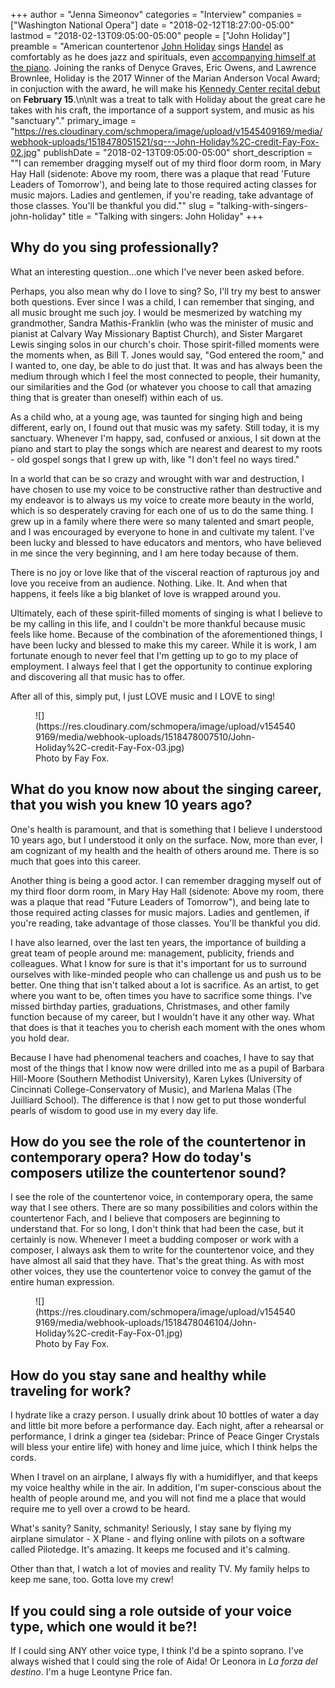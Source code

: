 +++
author = "Jenna Simeonov"
categories = "Interview"
companies = ["Washington National Opera"]
date = "2018-02-12T18:27:00-05:00"
lastmod = "2018-02-13T09:05:00-05:00"
people = ["John Holiday"]
preamble = "American countertenor [John Holiday](/scene/people/john-holiday/) sings [Handel](https://www.youtube.com/watch?v=-TmQG2GkX1c) as comfortably as he does jazz and spirituals, even [accompanying himself at the piano](https://www.youtube.com/watch?v=yf7xu0f91wk). Joining the ranks of Denyce Graves, Eric Owens, and Lawrence Brownlee, Holiday is the 2017 Winner of the Marian Anderson Vocal Award; in conjuction with the award, he will make his [Kennedy Center recital debut](http://www.kennedy-center.org/calendar/event/OSOCC) on **February 15**.\n\nIt was a treat to talk with Holiday about the great care he takes with his craft, the importance of a support system, and music as his \"sanctuary\"."
primary_image = "https://res.cloudinary.com/schmopera/image/upload/v1545409169/media/webhook-uploads/1518478051521/sq---John-Holiday%2C-credit-Fay-Fox-02.jpg"
publishDate = "2018-02-13T09:05:00-05:00"
short_description = "&quot;I can remember dragging myself out of my third floor dorm room, in Mary Hay Hall (sidenote: Above my room, there was a plaque that read &#039;Future Leaders of Tomorrow&#039;), and being late to those required acting classes for music majors.  Ladies and gentlemen, if you&#039;re reading, take advantage of those classes.  You&#039;ll be thankful you did.&quot;"
slug = "talking-with-singers-john-holiday"
title = "Talking with singers: John Holiday"
+++

## Why do you sing professionally?

What an interesting question…one which I've never been asked before.  

Perhaps, you also mean why do I love to sing?  So, I'll try my best to answer both questions.  Ever since I was a child, I can remember that singing, and all music brought me such joy.  I would be mesmerized by watching my grandmother, Sandra Mathis-Franklin (who was the minister of music and pianist at Calvary Way Missionary Baptist Church), and Sister Margaret Lewis singing solos in our church's choir.  Those spirit-filled moments were the moments when, as Bill T. Jones would say, "God entered the room," and I wanted to, one day, be able to do just that.  It was and has always been the medium through which I feel the most connected to people, their humanity, our similarities and the God (or whatever you choose to call that amazing thing that is greater than oneself) within each of us.  

As a child who, at a young age, was taunted for singing high and being different, early on, I found out that music was my safety.  Still today, it is my sanctuary.  Whenever I'm happy, sad, confused or anxious, I sit down at the piano and start to play the songs which are nearest and dearest to my roots - old gospel songs that I grew up with, like "I don't feel no ways tired."  

In a world that can be so crazy and wrought with war and destruction, I have chosen to use my voice to be constructive rather than destructive and my endeavor is to always us my voice to create more beauty in the world, which is so desperately craving for each one of us to do the same thing.  I grew up in a family where there were so many talented and smart people, and I was encouraged by everyone to hone in and cultivate my talent.  I've been lucky and blessed to have educators and mentors, who have believed in me since the very beginning, and I am here today because of them.  

There is no joy or love like that of the visceral reaction of rapturous joy and love you receive from an audience.  Nothing. Like. It.  And when that happens, it feels like a big blanket of love is wrapped around you. 

Ultimately, each of these spirit-filled moments of singing is what I believe to be my calling in this life, and I couldn't be more thankful because music feels like home.  Because of the combination of the aforementioned things, I have been lucky and blessed to make this my career. While it is work, I am fortunate enough to never feel that I'm getting up to go to my place of employment.  I always feel that I get the opportunity to continue exploring and discovering all that music has to offer.  

After all of this, simply put, I just LOVE music and I LOVE to sing!

<figure data-type="image">
![](https://res.cloudinary.com/schmopera/image/upload/v1545409169/media/webhook-uploads/1518478007510/John-Holiday%2C-credit-Fay-Fox-03.jpg)
<figcaption>Photo by Fay Fox.</figcaption>
</figure>

## What do you know now about the singing career, that you wish you knew 10 years ago?

One's health is paramount, and that is something that I believe I understood 10 years ago, but I understood it only on the surface.  Now, more than ever, I am cognizant of my health and the health of others around me. There is so much that goes into this career.  

Another thing is being a good actor.  I can remember dragging myself out of my third floor dorm room, in Mary Hay Hall (sidenote: Above my room, there was a plaque that read "Future Leaders of Tomorrow"), and being late to those required acting classes for music majors.  Ladies and gentlemen, if you're reading, take advantage of those classes.  You'll be thankful you did.

I have also learned, over the last ten years, the importance of building a great team of people around me: management, publicity, friends and colleagues.  What I know for sure is that it's important for us to surround ourselves with like-minded people who can challenge us and push us to be better.  One thing that isn't talked about a lot is sacrifice. As an artist, to get where you want to be, often times you have to sacrifice some things.  I've missed birthday parties, graduations, Christmases, and other family function because of my career, but I wouldn't have it any other way.  What that does is that it teaches you to cherish each moment with the ones whom you hold dear.

Because I have had phenomenal teachers and coaches, I have to say that most of the things that I know now were drilled into me as a pupil of Barbara Hill-Moore (Southern Methodist University), Karen Lykes (University of Cincinnati College-Conservatory of Music), and Marlena Malas (The Juilliard School).  The difference is that I now get to put those wonderful pearls of wisdom to good use in my every day life.  

## How do you see the role of the countertenor in contemporary opera?  How do today's composers utilize the countertenor sound?

I see the role of the countertenor voice, in contemporary opera, the same way that I see others.  There are so many possibilities and colors within the countertenor Fach, and I believe that composers are beginning to understand that.  For so long, I don't think that had been the case, but it certainly is now.  Whenever I meet a budding composer or work with a composer, I always ask them to write for the countertenor voice, and they have almost all said that they have.  That's the great thing.  As with most other voices, they use the countertenor voice to convey the gamut of the entire human expression. 

<figure data-type="image">
![](https://res.cloudinary.com/schmopera/image/upload/v1545409169/media/webhook-uploads/1518478046104/John-Holiday%2C-credit-Fay-Fox-01.jpg)
<figcaption>Photo by Fay Fox.</figcaption>
</figure>

## How do you stay sane and healthy while traveling for work?

I hydrate like a crazy person.  I usually drink about 10 bottles of water a day and little bit more before a performance day.  Each night, after a rehearsal or performance, I drink a ginger tea (sidebar: Prince of Peace Ginger Crystals will bless your entire life) with honey and lime juice, which I think helps the cords.  

When I travel on an airplane, I always fly with a humidiflyer, and that keeps my voice healthy while in the air.  In addition, I'm super-conscious about the health of people around me, and you will not find me a place that would require me to yell over a crowd to be heard. 

What's sanity?  Sanity, schmanity!  Seriously, I stay sane by flying my airplane simulator - X Plane - and flying online with pilots on a software called Pilotedge.  It's amazing.  It keeps me focused and it's calming. 

Other than that, I watch a lot of movies and reality TV.  My family helps to keep me sane, too. Gotta love my crew!  

## If you could sing a role outside of your voice type, which one would it be?!

If I could sing ANY other voice type, I think I'd be a spinto soprano.  I've always wished that I could sing the role of Aida! Or Leonora in *La forza del destino*. I'm a huge Leontyne Price fan.

